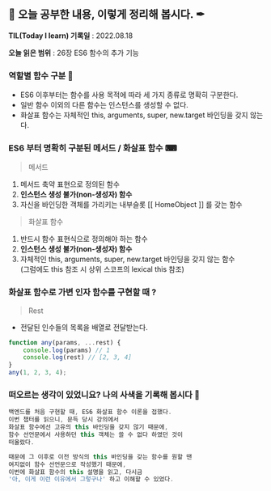 ## 📕 오늘 공부한 내용, 이렇게 정리해 봅시다. ✒

**TIL(Today I learn) 기록일** : 2022.08.18

**오늘 읽은 범위** : 26장 ES6 함수의 추가 기능

### 역할별 함수 구분 📑

- ES6 이후부터는 함수를 사용 목적에 따라 세 가지 종류로 명확히 구분한다.
- 일반 함수 이외의 다른 함수는 인스턴스를 생성할 수 없다.
- 화살표 함수는 자체적인 this, arguments, super, new.target 바인딩을 갖지 않는다.

### ES6 부터 명확히 구분된 메서드 / 화살표 함수 ⌨

> 메서드

1. 메서드 축약 표현으로 정의된 함수
2. **인스턴스 생성 불가(non-생성자) 함수**
3. 자신을 바인딩한 객체를 가리키는 내부슬롯 [[ HomeObject ]] 를 갖는 함수

> 화살표 함수

1. 반드시 함수 표현식으로 정의해야 하는 함수
2. **인스턴스 생성 불가(non-생성자) 함수**
3. 자체적인 this, arguments, super, new.target 바인딩을 갖지 않는 함수</br> (그럼에도 this 참조 시 상위 스코프의 lexical this 참조)

### 화살표 함수로 가변 인자 함수를 구현할 때 ?

> Rest
- 전달된 인수들의 목록을 배열로 전달받는다.
```js
function any(params, ...rest) {
    console.log(params) // 1
    console.log(rest) // [2, 3, 4]
}
any(1, 2, 3, 4);
```

### 떠오르는 생각이 있었니요? 나의 사색을 기록해 봅시다 💭
```js
백엔드를 처음 구현할 때, ES6 화살표 함수 이론을 접했다.
이번 챕터를 읽으니, 문득 당시 강의에서 
화살표 함수에선 고유의 this 바인딩을 갖지 않기 때문에,
함수 선언문에서 사용하던 this 객체는 쓸 수 없다 하였던 것이
떠올랐다.

때문에 그 이후로 이전 방식의 this 바인딩을 갖는 함수를 원할 땐
여지없이 함수 선언문으로 작성했기 때문에,
이번에 화살표 함수의 this 설명을 읽고, 다시금
'아, 이게 이런 이유에서 그렇구나' 하고 이해할 수 있었다.
```

